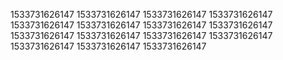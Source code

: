 1533731626147
1533731626147
1533731626147
1533731626147
1533731626147
1533731626147
1533731626147
1533731626147
1533731626147
1533731626147
1533731626147
1533731626147
1533731626147
1533731626147
1533731626147